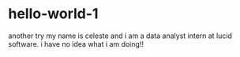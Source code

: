# hello-world-1
another try
my name is celeste and i am a data analyst intern at lucid software. i have no idea what i am doing!!
